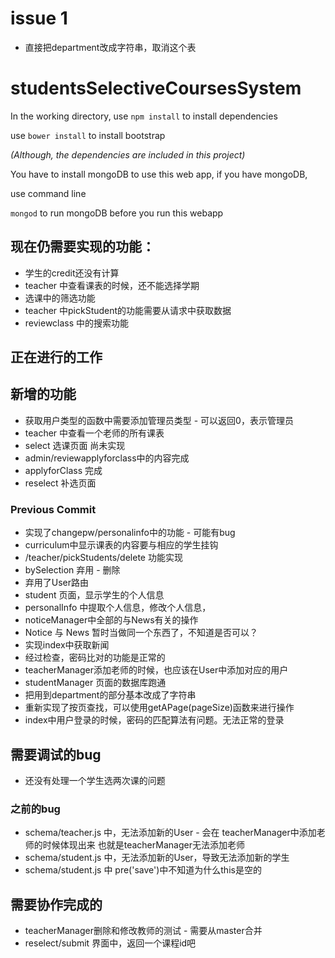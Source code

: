 # issue 1
* 直接把department改成字符串，取消这个表

# studentsSelectiveCoursesSystem

In the working directory, use
`npm install`
to install dependencies

use 
`bower install` 
to install bootstrap

*(Although, the dependencies are included in this project)*

You have to install mongoDB to use this web app, if you have mongoDB, 

use command line

`mongod`
to run mongoDB before you run this webapp

## 现在仍需要实现的功能：
* 学生的credit还没有计算
* teacher 中查看课表的时候，还不能选择学期
* 选课中的筛选功能
* teacher 中pickStudent的功能需要从请求中获取数据
* reviewclass 中的搜索功能

## 正在进行的工作

## 新增的功能
* 获取用户类型的函数中需要添加管理员类型 - 可以返回0，表示管理员
* teacher 中查看一个老师的所有课表
* select 选课页面 尚未实现
* admin/reviewapplyforclass中的内容完成
* applyforClass 完成
* reselect 补选页面

### Previous Commit
* 实现了changepw/personalinfo中的功能 - 可能有bug
* curriculum中显示课表的内容要与相应的学生挂钩
* /teacher/pickStudents/delete 功能实现
* bySelection 弃用 - 删除
* 弃用了User路由
* student 页面，显示学生的个人信息
* personalInfo 中提取个人信息，修改个人信息，
* noticeManager中全部的与News有关的操作
* Notice 与 News 暂时当做同一个东西了，不知道是否可以？
* 实现index中获取新闻
* 经过检查，密码比对的功能是正常的
* teacherManager添加老师的时候，也应该在User中添加对应的用户
* studentManager 页面的数据库跑通
* 把用到department的部分基本改成了字符串
* 重新实现了按页查找，可以使用getAPage(pageSize)函数来进行操作
* index中用户登录的时候，密码的匹配算法有问题。无法正常的登录

## 需要调试的bug
* 还没有处理一个学生选两次课的问题

### 之前的bug
* schema/teacher.js 中，无法添加新的User - 会在 teacherManager中添加老师的时候体现出来 也就是teacherManager无法添加老师
* schema/student.js 中，无法添加新的User，导致无法添加新的学生
* schema/student.js 中 pre('save')中不知道为什么this是空的


## 需要协作完成的
* teacherManager删除和修改教师的测试 - 需要从master合并
* reselect/submit 界面中，返回一个课程id吧